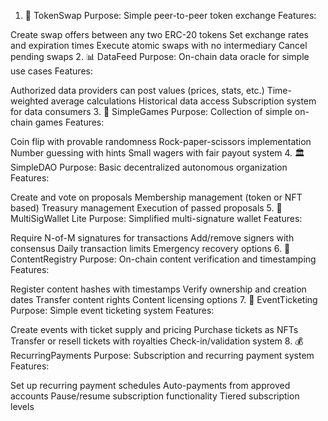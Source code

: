 1. 🔄 TokenSwap
Purpose: Simple peer-to-peer token exchange Features:

Create swap offers between any two ERC-20 tokens
Set exchange rates and expiration times
Execute atomic swaps with no intermediary
Cancel pending swaps
2. 📊 DataFeed
Purpose: On-chain data oracle for simple use cases Features:

Authorized data providers can post values (prices, stats, etc.)
Time-weighted average calculations
Historical data access
Subscription system for data consumers
3. 🎲 SimpleGames
Purpose: Collection of simple on-chain games Features:

Coin flip with provable randomness
Rock-paper-scissors implementation
Number guessing with hints
Small wagers with fair payout system
4. 🏛️ SimpleDAO
Purpose: Basic decentralized autonomous organization Features:

Create and vote on proposals
Membership management (token or NFT based)
Treasury management
Execution of passed proposals
5. 🔐 MultiSigWallet Lite
Purpose: Simplified multi-signature wallet Features:

Require N-of-M signatures for transactions
Add/remove signers with consensus
Daily transaction limits
Emergency recovery options
6. 📝 ContentRegistry
Purpose: On-chain content verification and timestamping Features:

Register content hashes with timestamps
Verify ownership and creation dates
Transfer content rights
Content licensing options
7. 🎫 EventTicketing
Purpose: Simple event ticketing system Features:

Create events with ticket supply and pricing
Purchase tickets as NFTs
Transfer or resell tickets with royalties
Check-in/validation system
8. 💰 RecurringPayments
Purpose: Subscription and recurring payment system Features:

Set up recurring payment schedules
Auto-payments from approved accounts
Pause/resume subscription functionality
Tiered subscription levels